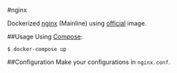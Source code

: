#nginx

Dockerized [nginx](http://nginx.org/en/) (Mainline) using [official](https://registry.hub.docker.com/_/nginx/) image.

##Usage
Using [Compose](https://github.com/docker/compose):

```console
$ docker-compose up
```

##Configuration
Make your configurations in `nginx.conf`.

